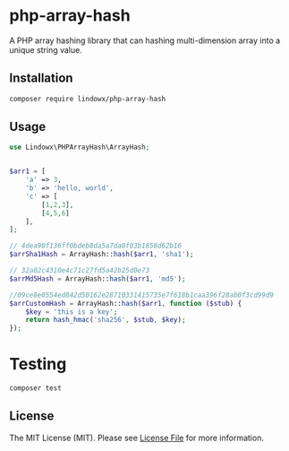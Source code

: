 # php-array-hash

A PHP array hashing library that can hashing multi-dimension array into a unique string value.

## Installation

```bash
composer require lindowx/php-array-hash
```

## Usage

```php
use Lindowx\PHPArrayHash\ArrayHash;


$arr1 = [
    'a' => 3,
    'b' => 'hello, world',
    'c' => [
        [1,2,3],
        [4,5,6]
    ],
];

// 4dea90f136ff0bdeb8da5a7da0f03b1858d62b16
$arrSha1Hash = ArrayHash::hash($arr1, 'sha1');

// 32a02c4310e4c71c27fd5a42b25d0e73
$arrMd5Hash = ArrayHash::hash($arr1, 'md5');

//09ce8e0554ed842d50162e28710331415735e7f618b1caa396f28ab0f3cd99d9
$arrCustomHash = ArrayHash::hash($arr1, function ($stub) {
    $key = 'this is a key';
    return hash_hmac('sha256', $stub, $key);
});
```

# Testing

```bash
composer test
```

## License

The MIT License (MIT). Please see [License File](LICENSE) for more information.